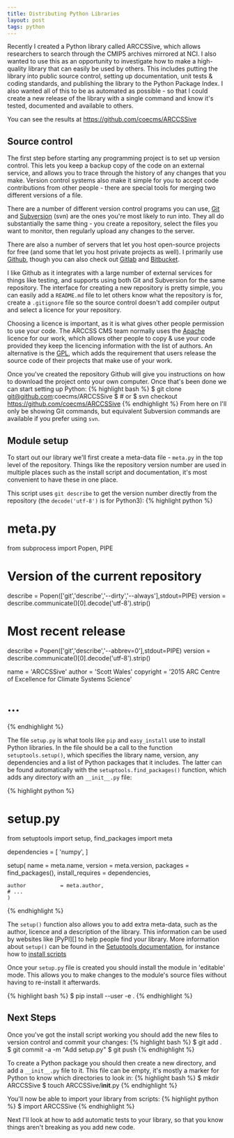 ```yaml
---
title: Distributing Python Libraries
layout: post
tags: python
---
```


Recently I created a Python library called ARCCSSive, which allows researchers
to search through the CMIP5 archives mirrored at NCI. I also wanted to use this
as an opportunity to investigate how to make a high-quality library that can
easily be used by others. This includes putting the library into public source
control, setting up documentation, unit tests & coding standards, and
publishing the library to the Python Package Index. I also wanted all of this
to be as automated as possible - so that I could create a new release of the
library with a single command and know it's tested, documented and available to
others.

You can see the results at <https://github.com/coecms/ARCCSSive>

Source control
--------------

The first step before starting any programming project is to set up version
control. This lets you keep a backup copy of the code on an external service,
and allows you to trace through the history of any changes that you make.
Version control systems also make it simple for you to accept code
contributions from other people - there are special tools for merging two
different versions of a file.

There are a number of different version control programs you can use, [Git][]
and [Subversion][] (svn) are the ones you're most likely to run into. They all
do substantially the same thing - you create a repository, select the files you
want to monitor, then regularly upload any changes to the server.

There are also a number of servers that let you host open-source projects for
free (and some that let you host private projects as well). I primarily use
[Github][], though you can also check out [Gitlab][] and [Bitbucket][].

I like Github as it integrates with a large number of external services for
things like testing, and supports using both Git and Subversion for the same
repository. The interface for creating a new repository is pretty simple, you
can easily add a `README.md` file to let others know what the repository is
for, create a `.gitignore` file so the source control doesn't add compiler
output and select a licence for your repository.

Choosing a licence is important, as it is what gives other people permission to
use your code. The ARCCSS CMS team normally uses the [Apache][] licence for our
work, which allows other people to copy & use your code provided they keep the
licencing information with the list of authors. An alternative is the [GPL][],
which adds the requirement that users release the source code of their projects
that make use of your work.

Once you've created the repository Github will give you instructions on how to
download the project onto your own computer. Once that's been done we can start
setting up Python:
{% highlight bash %}
$ git clone git@github.com:coecms/ARCCSSive
$ # or
$ svn checkout https://github.com/coecms/ARCCSSive
{% endhighlight %}
From here on I'll only be showing Git commands, but equivalent Subversion
commands are available if you prefer using `svn`.

[Git]: https://git-scm.com
[Subversion]: https://subversion.apache.org
[Github]: https://github.com
[Gitlab]: https://gitlab.com
[Bitbucket]: https://bitbucket.org
[Apache]: https://tldrlegal.com/license/apache-license-2.0-%28apache-2.0%29
[GPL]: https://tldrlegal.com/license/gnu-general-public-license-v3-%28gpl-3%29

Module setup
------------

To start out our library we'll first create a meta-data file - `meta.py` in the
top level of the repository. Things like the repository version number are used in multiple places such as the install script and documentation, it's most convenient to have these in one place.

This script uses `git describe` to get the version number directly from the
repository (the `decode('utf-8')` is for Python3):
{% highlight python %}
# meta.py
from subprocess import Popen, PIPE

# Version of the current repository
describe   = Popen(['git','describe','--dirty','--always'],stdout=PIPE)
version    = describe.communicate()[0].decode('utf-8').strip()

# Most recent release
describe   = Popen(['git','describe','--abbrev=0'],stdout=PIPE)
version    = describe.communicate()[0].decode('utf-8').strip()

name       = 'ARCCSSive'
author     = 'Scott Wales'
copyright  = '2015 ARC Centre of Excellence for Climate Systems Science'
# ...
{% endhighlight %}

The file `setup.py` is what tools like `pip` and `easy_install` use to install 
Python libraries. In the file should be a call to the function
`setuptools.setup()`, which specifies the library name, version, any
dependencies and a list of Python packages that it includes. The latter can be
found automatically with the `setuptools.find_packages()` function, which adds
any directory with an `__init__.py` file:

{% highlight python %}
# setup.py
from setuptools import setup, find_packages
import meta

dependencies = [
    'numpy',
]

setup(
    name             = meta.name,
    version          = meta.version,
    packages         = find_packages(),
    install_requires = dependencies,

    author           = meta.author,
    # ...
    )
{% endhighlight %}

The `setup()` function also allows you to add extra meta-data, such as the
author, licence and a description of the library. This information can be used
by websites like [PyPI][] to help people find your library. More information
about `setup()` can be found in the [Setuptools documentation][Setuptools basic
use], for instance how to [install scripts][Setuptools install scripts]

Once your `setup.py` file is created you should install the module in
'editable' mode. This allows you to make changes to the module's source files
without having to re-install it afterwards.

{% highlight bash %}
$ pip install --user -e .
{% endhighlight %}

[Setuptools basic use]: http://pythonhosted.org/setuptools/setuptools.html#basic-use
[Setuptools install scripts]: http://pythonhosted.org/setuptools/setuptools.html#automatic-script-creation


Next Steps
----------

Once you've got the install script working you should add the new files to
version control and commit your changes:
{% highlight bash %}
$ git add .
$ git commit -a -m "Add setup.py"
$ git push
{% endhighlight %}

To create a Python package you should then create a new directory, and add a
`__init__.py` file to it. This file can be empty, it's mostly a marker for
Python to know which directories to look in:
{% highlight bash %}
$ mkdir ARCCSSive
$ touch ARCCSSive/__init__.py
{% endhighlight %}

You'll now be able to import your library from scripts:
{% highlight python %}
$ import ARCCSSive
{% endhighlight %}

Next I'll look at how to add automatic tests to your library, so that you know
things aren't breaking as you add new code.
